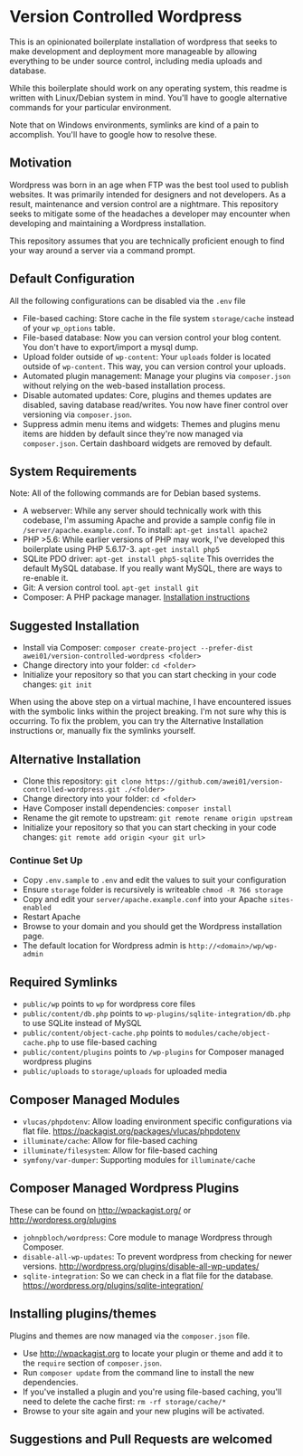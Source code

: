# Version Controlled Wordpress

This is an opinionated boilerplate installation of wordpress that seeks to make development and deployment more manageable by allowing everything to be under source control, including media uploads and database.

While this boilerplate should work on any operating system, this readme is written with Linux/Debian system in mind. You'll have to google alternative commands for your particular environment.

Note that on Windows environments, symlinks are kind of a pain to accomplish. You'll have to google how to resolve these.


## Motivation

Wordpress was born in an age when FTP was the best tool used to publish websites. It was primarily intended for designers and not developers. As a result, maintenance and version control are a nightmare. This repository seeks to mitigate some of the headaches a developer may encounter when developing and maintaining a Wordpress installation.

This repository assumes that you are technically proficient enough to find your way around a server via a command prompt.

## Default Configuration

All the following configurations can be disabled via the `.env` file

* File-based caching: Store cache in the file system `storage/cache` instead of your `wp_options` table.
* File-based database: Now you can version control your blog content. You don't have to export/import a mysql dump.
* Upload folder outside of `wp-content`: Your `uploads` folder is located outside of `wp-content`. This way, you can version control your uploads.
* Automated plugin management: Manage your plugins via `composer.json` without relying on the web-based installation process.
* Disable automated updates: Core, plugins and themes updates are disabled, saving database read/writes. You now have finer control over versioning via `composer.json`.
* Suppress admin menu items and widgets: Themes and plugins menu items are hidden by default since they're now managed via `composer.json`. Certain dashboard widgets are removed by default.


## System Requirements

Note: All of the following commands are for Debian based systems.

* A webserver: While any server should technically work with this codebase, I'm assuming Apache and provide a sample config file in `/server/apache.example.conf`. To install: `apt-get install apache2`
* PHP >5.6: While earlier versions of PHP may work, I've developed this boilerplate using PHP 5.6.17-3. `apt-get install php5`
* SQLite PDO driver: `apt-get install php5-sqlite` This overrides the default MySQL database. If you really want MySQL, there are ways to re-enable it.
* Git: A version control tool. `apt-get install git`
* Composer: A PHP package manager. [Installation instructions](https://getcomposer.org/download/)


## Suggested Installation

* Install via Composer: `composer create-project --prefer-dist awei01/version-controlled-wordpress <folder>`
* Change directory into your folder: `cd <folder>`
* Initialize your repository so that you can start checking in your code changes: `git init`

When using the above step on a virtual machine, I have encountered issues with the symbolic links within the project breaking. I'm not sure why this is occurring. To fix the problem, you can try the Alternative Installation instructions or, manually fix the symlinks yourself.


## Alternative Installation

* Clone this repository: `git clone https://github.com/awei01/version-controlled-wordpress.git ./<folder>`
* Change directory into your folder: `cd <folder>`
* Have Composer install dependencies: `composer install`
* Rename the git remote to upstream: `git remote rename origin upstream`
* Initialize your repository so that you can start checking in your code changes: `git remote add origin <your git url>`


### Continue Set Up

* Copy `.env.sample` to `.env` and edit the values to suit your configuration
* Ensure `storage` folder is recursively is writeable `chmod -R 766 storage`
* Copy and edit your `server/apache.example.conf` into your Apache `sites-enabled`
* Restart Apache
* Browse to your domain and you should get the Wordpress installation page.
* The default location for Wordpress admin is `http://<domain>/wp/wp-admin`


## Required Symlinks

* `public/wp` points to `wp` for wordpress core files
* `public/content/db.php` points to `wp-plugins/sqlite-integration/db.php` to use SQLite instead of MySQL
* `public/content/object-cache.php` points to `modules/cache/object-cache.php` to use file-based caching
* `public/content/plugins` points to `/wp-plugins` for Composer managed wordpress plugins
* `public/uploads` to `storage/uploads` for uploaded media


## Composer Managed Modules

* `vlucas/phpdotenv`: Allow loading environment specific configurations via flat file. https://packagist.org/packages/vlucas/phpdotenv
* `illuminate/cache`: Allow for file-based caching
* `illuminate/filesystem`: Allow for file-based caching
* `symfony/var-dumper`: Supporting modules for `illuminate/cache`

## Composer Managed Wordpress Plugins

These can be found on http://wpackagist.org/ or http://wordpress.org/plugins

* `johnpbloch/wordpress`: Core module to manage Wordpress through Composer.
* `disable-all-wp-updates`: To prevent wordpress from checking for newer versions. http://wordpress.org/plugins/disable-all-wp-updates/
* `sqlite-integration`: So we can check in a flat file for the database. https://wordpress.org/plugins/sqlite-integration/

## Installing plugins/themes
Plugins and themes are now managed via the `composer.json` file.

* Use http://wpackagist.org to locate your plugin or theme and add it to the `require` section of `composer.json`.
* Run `composer update` from the command line to install the new dependencies.
* If you've installed a plugin and you're using file-based caching, you'll need to delete the cache first: `rm -rf storage/cache/*`
* Browse to your site again and your new plugins will be activated.



## Suggestions and Pull Requests are welcomed
